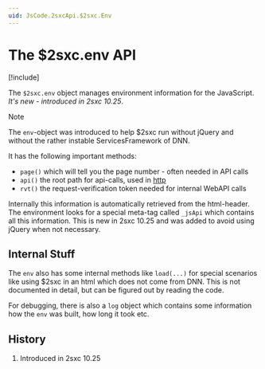 ```yaml
---
uid: JsCode.2sxcApi.$2sxc.Env
---
```


# The $2sxc.env API

[!include[](~/basics/stack/_shared-float-summary.md)]
<style>.context-box-summary .interact-2sxc { visibility: visible; } </style>

The `$2sxc.env` object manages environment information for the JavaScript. _It's new - introduced in 2sxc 10.25_.

> [!NOTE]
> The `env`-object was introduced to help $2sxc run without jQuery and without the rather instable ServicesFramework of DNN. 

It has the following important methods:

* `page()` which will tell you the page number - often needed in API calls
* `api()` the root path for api-calls, used in [http](xref:JsCode.2sxcApi.$2sxc.Http)
* `rvt()` the request-verification token needed for internal WebAPI calls

Internally this information is automatically retrieved from the html-header. 
The environment looks for a special meta-tag called `_jsApi` which contains all this information. 
This is new in 2sxc 10.25 and was added to avoid using jQuery when not necessary. 

## Internal Stuff

The `env` also has some internal methods like `load(...)` for special scenarios like using $2sxc in an html which does not come from DNN. 
This is not documented in detail, but can be figured out by reading the code. 

For debugging, there is also a `log` object which contains some information how the `env` was built, how long it took etc. 

## History

1. Introduced in 2sxc 10.25
